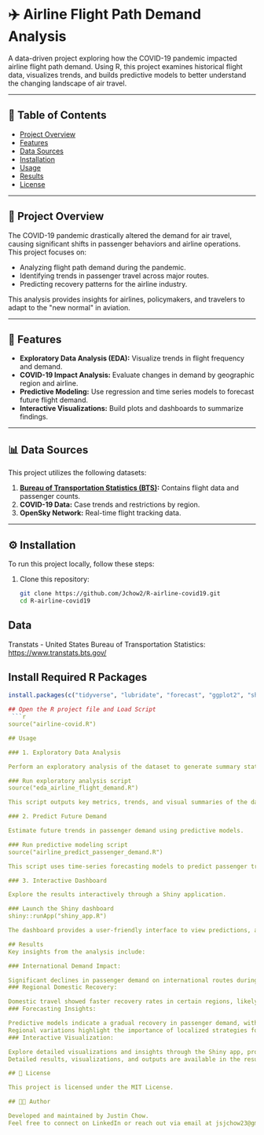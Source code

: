 # ✈️ Airline Flight Path Demand Analysis

A data-driven project exploring how the COVID-19 pandemic impacted airline flight path demand. Using R, this project examines historical flight data, visualizes trends, and builds predictive models to better understand the changing landscape of air travel.

---

## 📝 Table of Contents
- [Project Overview](#project-overview)
- [Features](#features)
- [Data Sources](#data-sources)
- [Installation](#installation)
- [Usage](#usage)
- [Results](#results)
- [License](#license)

---

## 📖 Project Overview
The COVID-19 pandemic drastically altered the demand for air travel, causing significant shifts in passenger behaviors and airline operations. This project focuses on:
- Analyzing flight path demand during the pandemic.
- Identifying trends in passenger travel across major routes.
- Predicting recovery patterns for the airline industry.

This analysis provides insights for airlines, policymakers, and travelers to adapt to the "new normal" in aviation.

---

## 🌟 Features
- **Exploratory Data Analysis (EDA):** Visualize trends in flight frequency and demand.
- **COVID-19 Impact Analysis:** Evaluate changes in demand by geographic region and airline.
- **Predictive Modeling:** Use regression and time series models to forecast future flight demand.
- **Interactive Visualizations:** Build plots and dashboards to summarize findings.

---

## 📊 Data Sources
This project utilizes the following datasets:
1. **[Bureau of Transportation Statistics (BTS)](https://www.transtats.bts.gov/):** Contains flight data and passenger counts.
2. **COVID-19 Data:** Case trends and restrictions by region.
3. **OpenSky Network:** Real-time flight tracking data.

---

## ⚙️ Installation
To run this project locally, follow these steps:

1. Clone this repository:
   ```bash
   git clone https://github.com/Jchow2/R-airline-covid19.git
   cd R-airline-covid19
## Data
Transtats - United States Bureau of Transportation Statistics: https://www.transtats.bts.gov/

## Install Required R Packages
```r
install.packages(c("tidyverse", "lubridate", "forecast", "ggplot2", "shiny"))

## Open the R project file and Load Script
 ```r
source("airline-covid.R")

## Usage

### 1. Exploratory Data Analysis

Perform an exploratory analysis of the dataset to generate summary statistics and visualizations.

### Run exploratory analysis script
source("eda_airline_flight_demand.R")

This script outputs key metrics, trends, and visual summaries of the dataset, helping you understand passenger demand patterns.

### 2. Predict Future Demand

Estimate future trends in passenger demand using predictive models.

### Run predictive modeling script
source("airline_predict_passenger_demand.R")

This script uses time-series forecasting models to predict passenger trends for upcoming months based on historical data.

### 3. Interactive Dashboard

Explore the results interactively through a Shiny application.

### Launch the Shiny dashboard
shiny::runApp("shiny_app.R")

The dashboard provides a user-friendly interface to view predictions, analyze trends, and customize inputs for demand forecasting.

## Results
Key insights from the analysis include:

### International Demand Impact:

Significant declines in passenger demand on international routes during 2020, attributed to the pandemic's travel restrictions.
### Regional Domestic Recovery:

Domestic travel showed faster recovery rates in certain regions, likely influenced by localized policy changes and consumer behavior.
### Forecasting Insights:

Predictive models indicate a gradual recovery in passenger demand, with projections suggesting near-normal levels by 2023.
Regional variations highlight the importance of localized strategies for recovery.
### Interactive Visualization:

Explore detailed visualizations and insights through the Shiny app, providing a user-friendly dashboard for demand analysis.
Detailed results, visualizations, and outputs are available in the results directory.

## 📜 License

This project is licensed under the MIT License.

## 👩‍💻 Author

Developed and maintained by Justin Chow.
Feel free to connect on LinkedIn or reach out via email at jsjchow23@gmail.com.


